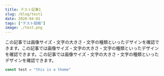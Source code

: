 ```yaml
---
title: テスト記事1
slug: /blog/test1
date: 2020-04-01
tags: ["テスト投稿"]
image: ./test.png
---
```


この記事では画像サイズ・文字の大きさ・文字の種類といったデザインを確認できます。この記事では画像サイズ・文字の大きさ・文字の種類といったデザインを確認できます。この記事では画像サイズ・文字の大きさ・文字の種類といったデザインを確認できます。

```javascript
const test = "this is a theme"
```
